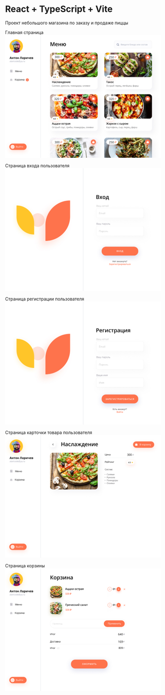 # React + TypeScript + Vite

Проект небольшого магазина по заказу и продаже пиццы

Главная страница
![Alt text](image.png)

Страница входа пользователя
![Alt text](image-1.png)

Страница регистрации пользователя
![Alt text](image-2.png)

Страница карточки товара пользователя
![Alt text](image-3.png)

Страница корзины
![Alt text](image-4.png)
